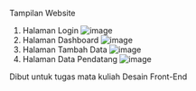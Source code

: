 Tampilan Website
1) Halaman Login
   ![image](https://github.com/user-attachments/assets/de5d2804-47e7-4526-8986-a22056f6ce94)
2) Halaman Dashboard
   ![image](https://github.com/user-attachments/assets/80ae1df3-51ac-43b9-a8e6-876519a1a18e)
3) Halaman Tambah Data
   ![image](https://github.com/user-attachments/assets/02eb6434-1061-41bb-aaad-864a63b447fb)
4) Halaman Data Pendatang
   ![image](https://github.com/user-attachments/assets/0d17aa76-891d-42da-8248-1651ed943948)

Dibut untuk tugas mata kuliah Desain Front-End

